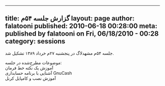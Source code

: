 ----------
title: گزارش جلسه ۵۴‌م
layout: page
author: falatooni
published: 2010-06-18 00:28:00
meta: published by falatooni on Fri, 06/18/2010 - 00:28
category: sessions
----------
جلسه ۵۴‌م مشهدلاگ در پنجشنبه ۲۷‌م خرداد ۱۳۸۹ تشکیل شد.


<!--more-->



موضوعات مطرح‌شده در جلسه:  
آموزش یک نکته خط فرمان  
آشنایی با برنامه حسابداری GnuCash  
آموزش نصب و کامپایل کرنل
